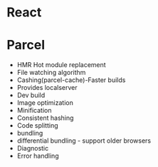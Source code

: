 # React

# Parcel
  - HMR Hot module replacement
  - File watching algorithm
  - Cashing(parcel-cache)-Faster builds
  - Provides localserver
  - Dev build
  - Image optimization
  - Minification
  - Consistent hashing 
  - Code splitting
  - bundling
  - differential bundling - support older browsers
  - Diagnostic
  - Error handling
